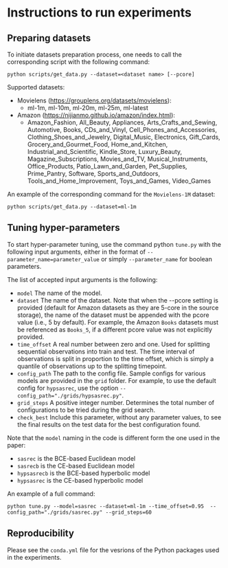# Instructions to run experiments

## Preparing datasets

 To initiate datasets preparation process, one needs to call the corresponding script with the following command:
```shell
python scripts/get_data.py --dataset=<dataset name> [--pcore]
```

Supported datasets:
- Movielens (https://grouplens.org/datasets/movielens):
  - ml-1m, ml-10m, ml-20m, ml-25m, ml-latest
- Amazon (https://nijianmo.github.io/amazon/index.html):
  - Amazon_Fashion, All_Beauty, Appliances, Arts_Crafts_and_Sewing, Automotive, Books, CDs_and_Vinyl, Cell_Phones_and_Accessories, Clothing_Shoes_and_Jewelry, Digital_Music, Electronics, Gift_Cards, Grocery_and_Gourmet_Food, Home_and_Kitchen, Industrial_and_Scientific, Kindle_Store, Luxury_Beauty, Magazine_Subscriptions, Movies_and_TV, Musical_Instruments, Office_Products, Patio_Lawn_and_Garden, Pet_Supplies, Prime_Pantry, Software, Sports_and_Outdoors, Tools_and_Home_Improvement, Toys_and_Games, Video_Games

 An example of the corresponding command for the `Movielens-1M` dataset:
```shell
python scripts/get_data.py --dataset=ml-1m
```

## Tuning hyper-parameters

To start hyper-parameter tuning, use the command python `tune.py` with the following input arguments, either in the format of
`--parameter_name=parameter_value` or simply `--parameter_name` for boolean parameters.

The list of accepted input arguments is the following:
- `model` The name of the model.
- `dataset` The name of the dataset. Note that when the --pcore setting is provided (default for Amazon datasets as they are 5-core in the source storage), the name of the dataset must be appended with the pcore value (i.e., 5 by default). For example, the Amazon `Books` datasets must be referenced as `Books_5`, if a different pcore value was not explicitly provided.
- `time_offset` A real number between zero and one. Used for splitting sequential observations into train and test. The time interval of observations is split in proportion to the time offset, which is simply a quantile of observations up to the splitting timepoint. 
- `config_path` The path to the config file. Sample configs for various models are provided in the ```grid``` folder. For example, to use the default config for `hypsasrec`, use the option `--config_path="./grids/hypsasrec.py"`.
- `grid_steps` A positive integer number. Determines the total number of configurations to be tried during the grid search.
- `check_best` Include this parameter, without any parameter values, to see the final results on the test data for the best configuration found.

Note that the `model` naming in the code is different form the one used in the paper:
- `sasrec` is the BCE-based Euclidean model
- `sasrecb` is the CE-based Euclidean model
- `hypsasrecb` is the BCE-based hyperbolic model
- `hypsasrec` is the CE-based hyperbolic model

An example of a full command:
```shell
python tune.py --model=sasrec --dataset=ml-1m --time_offset=0.95  --config_path="./grids/sasrec.py" --grid_steps=60
```

## Reproducibility
Please see the `conda.yml` file for the vesrions of the Python packages used in the experiments.
